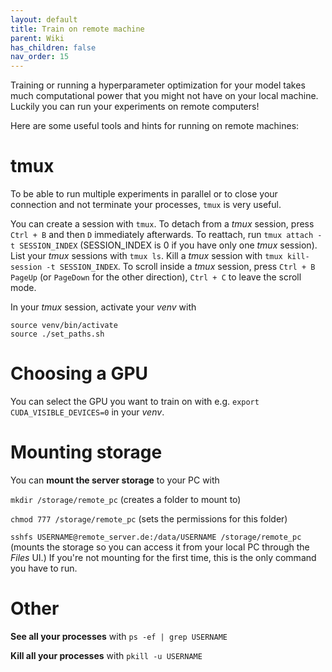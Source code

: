 ```yaml
---
layout: default
title: Train on remote machine
parent: Wiki
has_children: false
nav_order: 15
---
```


Training or running a hyperparameter optimization for your model takes much computational power that you might not have on your local machine. Luckily you can run your experiments on remote computers!

Here are some useful tools and hints for running on remote machines:

# tmux

To be able to run multiple experiments in parallel or to close your connection and not terminate your processes, `tmux` is very useful.

You can create a session with `tmux`. To detach from a _tmux_ session, press `Ctrl + B` and then `D` immediately afterwards. To reattach, run `tmux attach -t SESSION_INDEX` (SESSION_INDEX is 0 if you have only one _tmux_ session). List your _tmux_ sessions with `tmux ls`. Kill a _tmux_ session with `tmux kill-session -t SESSION_INDEX`. To scroll inside a _tmux_ session, press `Ctrl + B` `PageUp` (or `PageDown` for the other direction), `Ctrl + C` to leave the scroll mode.

In your _tmux_ session, activate your _venv_ with 
```
source venv/bin/activate
source ./set_paths.sh
```

# Choosing a GPU

You can select the GPU you want to train on with e.g. `export CUDA_VISIBLE_DEVICES=0` in your _venv_.

# Mounting storage

You can **mount the server storage** to your PC with

`mkdir /storage/remote_pc` (creates a folder to mount to)

`chmod 777 /storage/remote_pc` (sets the permissions for this folder)

`sshfs USERNAME@remote_server.de:/data/USERNAME /storage/remote_pc` (mounts the storage so you can access it from your local PC through the _Files_ UI.) If you're not mounting for the first time, this is the only command you have to run.

# Other

**See all your processes** with `ps -ef | grep USERNAME`

**Kill all your processes** with `pkill -u USERNAME`

